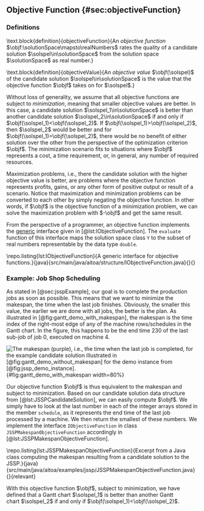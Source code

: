 ## Objective Function {#sec:objectiveFunction}

### Definitions

\text.block{definition}{objectiveFunction}{An *objective function* $\objf:\solutionSpace\mapsto\realNumbers$ rates the quality of a candidate solution $\solspel\in\solutionSpace$ from the solution space $\solutionSpace$ as real number.}

\text.block{definition}{objectiveValue}{An *objective value* $\objf(\solspel)$ of the candidate solution $\solspel\in\solutionSpace$ is the value that the objective function $\objf$ takes on for $\solspel$.}

Without loss of generality, we assume that all objective functions are subject to *minimization*, meaning that smaller objective values are better.
In this case, a candidate solution $\solspel_1\in\solutionSpace$ is better than another candidate solution $\solspel_2\in\solutionSpace$ if and only if $\objf(\solspel_1)<\objf(\solspel_2)$.
If $\objf(\solspel_1)>\objf(\solspel_2)$, then $\solspel_2$ would be better and for $\objf(\solspel_1)=\objf(\solspel_2)$, there would be no benefit of either solution over the other from the perspective of the optimization criterion $\objf$.
The minimization scenario fits to situations where $\objf$ represents a cost, a time requirement, or, in general, any number of required resources.

Maximization problems, i.e., there the candidate solution with the higher objective value is better, are problems where the objective function represents profits, gains, or any other form of positive output or result of a scenario.
Notice that maximization and minimization problems can be converted to each other by simply negating the objective function.
In other words, if $\objf$ is the objective function of a minimization problem, we can solve the maximization problem with $-\objf$ and get the same result.

From the perspective of a programmer, an objective function implements the [generic](http://en.wikipedia.org/wiki/Generics_in_Java) interface given in [@lst:IObjectiveFunction].
The `evaluate` function of this interface maps the solution space class `Y` to the subset of real numbers representable by the data type `double`.

\repo.listing{lst:IObjectiveFunction}{A generic interface for objective functions.}{java}{src/main/java/aitoa/structure/IObjectiveFunction.java}{}{}

### Example: Job Shop Scheduling

As stated in [@sec:jsspExample], our goal is to complete the production jobs as soon as possible.
This means that we want to minimize the makespan, the time when the last job finishes.
Obviously, the smaller this value, the earlier we are done with all jobs, the better is the plan.
As illustrated in [@fig:gantt_demo_with_makespan], the makespan is the time index of the right-most edge of any of the machine rows/schedules in the Gantt chart.
In the figure, this happens to be the end time 230 of the last sub-job of job&nbsp;0, executed on machine&nbsp;4.

![The makespan (purple), i.e., the time when the last job is completed, for the example candidate solution illustrated in [@fig:gantt_demo_without_makespan] for the demo instance from [@fig:jssp_demo_instance].](\relative.path{gantt_demo_with_makespan.svgz}){#fig:gantt_demo_with_makespan width=80%}

Our objective function&nbsp;$\objf$ is thus equivalent to the makespan and subject to minimization.
Based on our candidate solution data structure from [@lst:JSSPCandidateSolution], we can easily compute&nbsp;$\objf$.
We simply have to look at the last number in each of the integer arrays stored in the member `schedule`, as it represents the end time of the last job processed by a machine.
We then return the smallest of these numbers.
We implement the interface `IObjectiveFunction` in class `JSSPMakespanObjectiveFunction` accordingly in [@lst:JSSPMakespanObjectiveFunction].

\repo.listing{lst:JSSPMakespanObjectiveFunction}{Excerpt from a Java class computing the makespan resulting from a candidate solution to the JSSP.}{java}{src/main/java/aitoa/examples/jssp/JSSPMakespanObjectiveFunction.java}{}{relevant}

With this objective function&nbsp;$\objf$, subject to minimization, we have defined that a Gantt chart&nbsp;$\solspel_1$ is better than another Gantt chart&nbsp;$\solspel_2$ if and only if $\objf(\solspel_1)<\objf(\solspel_2)$.
